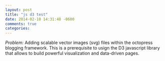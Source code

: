 ```yaml
---
layout: post
title: "js d3 test"
date: 2014-02-10 14:31:48 -0600
comments: true
categories: 
---
```


<script src="http://d3js.org/d3.v2.js"></script> 

*Problem:* Adding scalable vector images (svg) files within the octopress blogging framework. This is a prerequisite to usign the D3 javascript library that allows to build powerful visualization and data-driven pages. 





<div>
  <style type="text/css">


.axis path,
.axis line {
  fill: none;
  stroke: #000;
  shape-rendering: crispEdges;
}

.area {
  fill: steelblue;
}


  </style>
</div>



<div id='chart-2'></div>

